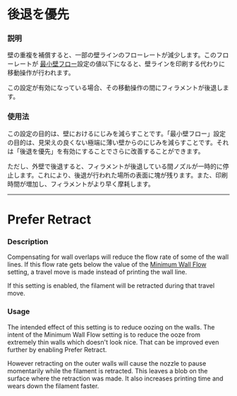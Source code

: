 後退を優先
====
### **説明**
壁の重複を補償すると、一部の壁ラインのフローレートが減少します。このフローレートが [最小壁フロー](wall_min_flow.md)設定の値以下になると、壁ラインを印刷する代わりに移動操作が行われます。

この設定が有効になっている場合、その移動操作の間にフィラメントが後退します。

### **使用法**
この設定の目的は、壁におけるにじみを減らすことです。「最小壁フロー」設定の目的は、見栄えの良くない極端に薄い壁からのにじみを減らすことです。それは「後退を優先」を有効にすることでさらに改善することができます。

ただし、外壁で後退すると、フィラメントが後退している間ノズルが一時的に停止します。これにより、後退が行われた場所の表面に塊が残ります。また、印刷時間が増加し、フィラメントがより早く摩耗します。

---

Prefer Retract
====
### **Description**
Compensating for wall overlaps will reduce the flow rate of some of the wall lines. If this flow rate gets below the value of the [Minimum Wall Flow](wall_min_flow.md) setting, a travel move is made instead of printing the wall line.

If this setting is enabled, the filament will be retracted during that travel move.

### **Usage**
The intended effect of this setting is to reduce oozing on the walls. The intent of the Minimum Wall Flow setting is to reduce the ooze from extremely thin walls which doesn't look nice. That can be improved even further by enabling Prefer Retract.

However retracting on the outer walls will cause the nozzle to pause momentarily while the filament is retracted. This leaves a blob on the surface where the retraction was made. It also increases printing time and wears down the filament faster.